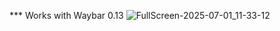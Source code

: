 *** Works with Waybar 0.13
![FullScreen-2025-07-01_11-33-12](https://github.com/user-attachments/assets/d6573007-1e4f-459d-bf68-90463cd378fe)
